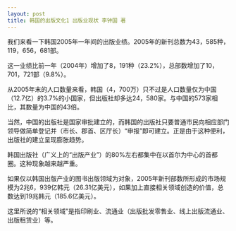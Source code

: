 ```yaml
---
layout: post
title: 韩国的出版文化1 出版业现状 李钟国 著
---
```


我们来看一下韩国2005年一年间的出版业绩。2005年的新刊总数为43，585种，119，656，681部。

这一业绩比前一年（2004年）增加了8，191种（23.2%），总部数增加了10，701，721部（9.8%）。

从2005年末的人口数量来看，韩国（4，700万）只不过是人口数量仅为中国（12.7亿）的3.7%的小国家，但出版社却多达24，580家。与中国的573家相比，其数量为中国的43倍。

当然，中国的出版社是国家审批建立的，而韩国的出版社只要普通市民向相应部门领导做简单登记并（市长、郡首、区厅长）“申报”即可建立。正是由于这种便利，出版社的建立呈现膨胀趋势。

韩国出版社（广义上的“出版产业”）的80%左右都集中在以首尔为中心的首都圈。这种现象越来越严重。

如果仅以韩国出版产业的图书出版领域为对象，2005年新刊部数所形成的市场规模为2兆6，939亿韩元（26.31亿美元），如果加上直接相关领域创造的价值，总数达到19兆韩元（185.6亿美元）。

这里所说的“相关领域”是指印刷业、流通业（出版批发零售业、线上出版流通业、出版租赁业）等。
